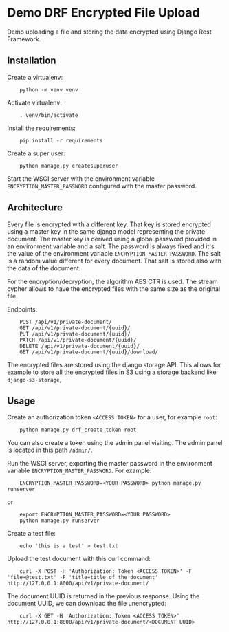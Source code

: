 # Demo DRF Encrypted File Upload
Demo uploading a file and storing the data encrypted using Django Rest Framework.


## Installation
Create a virtualenv:
```
    python -m venv venv
```

Activate virtualenv:
```
    . venv/bin/activate
```

Install the requirements:
```
    pip install -r requirements
```

Create a super user:
```
    python manage.py createsuperuser
```

Start the WSGI server with the environment variable `ENCRYPTION_MASTER_PASSWORD` configured with the master password.

## Architecture
Every file is encrypted with a different key. That key is stored encrypted using a master key in the same django model representing the private document. The master key is derived using a global password provided in an environment variable and a salt. The password is always fixed and it's the value of the environment variable `ENCRYPTION_MASTER_PASSWORD`. The salt is a random value different for every document. That salt is stored also with the data of the document.

For the encryption/decryption, the algorithm AES CTR is used. The stream cypher allows to have the encrypted files with the same size as the original file.

Endpoints:
```
    POST /api/v1/private-document/
    GET /api/v1/private-document/{uuid}/
    PUT /api/v1/private-document/{uuid}/
    PATCH /api/v1/private-document/{uuid}/
    DELETE /api/v1/private-document/{uuid}/
    GET /api/v1/private-document/{uuid}/download/
```

The encrypted files are stored using the django storage API. This allows for example to store all the encrypted files in S3 using a storage backend like `django-s3-storage`, 

## Usage

Create an authorization token `<ACCESS TOKEN>` for a user, for example `root`:
```
    python manage.py drf_create_token root
```

You can also create a token using the admin panel visiting. The admin panel is located in this path `/admin/`.

Run the WSGI server, exporting the master password in the environment variable `ENCRYPTION_MASTER_PASSWORD`. For example:
```
    ENCRYPTION_MASTER_PASSWORD=<YOUR PASSWORD> python manage.py runserver
```
or
```
    export ENCRYPTION_MASTER_PASSWORD=<YOUR PASSWORD>
    python manage.py runserver
```

Create a test file:
```
    echo 'this is a test' > test.txt
```

Upload the test document with this curl command:
```
    curl -X POST -H 'Authorization: Token <ACCESS TOKEN>' -F 'file=@test.txt' -F 'title=title of the document' http://127.0.0.1:8000/api/v1/private-document/
```

The document UUID is returned in the previous response. Using the document UUID, we can download the file unencrypted:
```
    curl -X GET -H 'Authorization: Token <ACCESS TOKEN>' http://127.0.0.1:8000/api/v1/private-document/<DOCUMENT UUID>
```